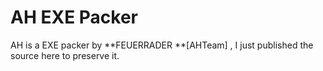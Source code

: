 # AH EXE Packer

AH is a EXE packer by **FEUERRADER **[AHTeam] , I just published the source here to preserve it.